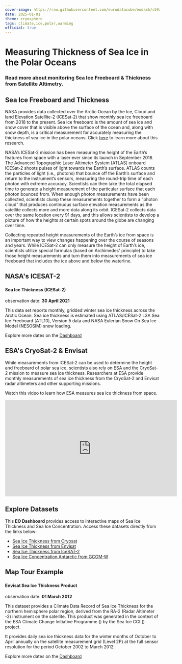 ```yaml
---
cover-image: https://raw.githubusercontent.com/eurodatacube/eodash/c59adc7d580c6ced1f85a44c5bdd18bf94b3c9ee/app/public/data/story-images/CryoSat.jpeg
date: 2025-01-01
theme: cryosphere
tags: climate,ice,polar,warming
official: true
---
```


#   Measuring Thickness of Sea Ice in the Polar Oceans<!--{ as="img" mode="hero" src="https://raw.githubusercontent.com/eurodatacube/eodash/c59adc7d580c6ced1f85a44c5bdd18bf94b3c9ee/app/public/data/story-images/CryoSat.jpeg" }-->
### Read more about monitoring Sea Ice Freeboard & Thickness from Satellite Altimetry. <!--{ style="font-size:1.5rem;opacity:0.7;margin-top:1rem;" }-->

## Sea Ice Freeboard and Thickness

NASA provides data collected over the Arctic Ocean by the Ice, Cloud and land Elevation Satellite-2 (ICESat-2) that show monthly sea ice freeboard from 2018 to the present. Sea ice freeboard is the amount of sea ice and snow cover that is visible above the surface of the ocean and, along with snow depth, is a critical measurement for accurately measuring the thickness of sea ice in the polar oceans. Click [here](https://icesat-2.gsfc.nasa.gov/science) to learn more about this research.

NASA’s ICESat-2 mission has been measuring the height of the Earth’s features from space with a laser ever since its launch in September 2018. The Advanced Topographic Laser Altimeter System (ATLAS) onboard ICESat-2 shoots pulses of light towards the Earth’s surface. ATLAS counts the particles of light (i.e., photons) that bounce off the Earth’s surface and return to the instrument’s sensors, measuring the round-trip time of each photon with extreme accuracy. Scientists can then take the total elapsed time to generate a height measurement of the particular surface that each photon bounced from. When enough photon measurements have been collected, scientists clump these measurements together to form a “photon cloud” that produces continuous surface elevation measurements as the satellite collects more and more data along its orbit. ICESat-2 collects data over the same location every 91 days, and this allows scientists to develop a picture of how the heights at certain spots around the globe are changing over time.

Collecting repeated height measurements of the Earth’s ice from space is an important way to view changes happening over the course of seasons and years. While ICESat-2 can only measure the height of Earth’s ice, scientists utilize special formulas (based on Archimedes' principle) to take those height measurements and turn them into measurements of sea ice freeboard that includes the ice above and below the waterline.

## NASA's ICESAT-2 <!--{ as="eox-map" mode="tour" }-->
### <!--{ layers='[{"type":"Group","properties":{"id":"OverlayGroup","title":"Overlay Layers"},"layers":[{"type":"Tile","properties":{"id":"overlay_bright;:;EPSG:3857","title":"Overlay labels"},"source":{"type":"XYZ","url":"//s2maps-tiles.eu/wmts/1.0.0/overlay_base_bright_3857/default/g/{z}/{y}/{x}.png","projection":"EPSG:3857"}}]},{"type":"Group","properties":{"id":"AnalysisGroup","title":"Data Layers"},"layers":[{"type":"Tile","properties":{"id":"SITI_IS2SITMOGR4-cog;:;IS2SITMOGR4_01_202104_005_002;:;SITI_IS2SITMOGR4-cog;:;EPSG:3857","title":"SITI_IS2SITMOGR4-cog"},"source":{"type":"XYZ","url":"https://openveda.cloud/api/raster/cog/tiles/WebMercatorQuad/{z}/{x}/{y}?url=s3://veda-data-store/IS2SITMOGR4-cog/IS2SITMOGR4_01_202104_005_002.tif&resampling_method=nearest&bidx=1&colormap_name=plasma&rescale=0.0,4.0","projection":"EPSG:3857"}}]},{"type":"Group","properties":{"id":"BaseLayersGroup","title":"Base Layers"},"layers":[{"type":"Tile","properties":{"id":"cloudless-2023;:;EPSG:3857","title":"EOxCloudless 2023"},"source":{"type":"XYZ","url":"//s2maps-tiles.eu/wmts/1.0.0/s2cloudless-2023_3857/default/g/{z}/{y}/{x}.jpeg","projection":"EPSG:3857"},"visible":true},{"type":"Tile","properties":{"id":"OSM;:;EPSG:3857","title":"OSM Background"},"source":{"type":"XYZ","url":"//s2maps-tiles.eu/wmts/1.0.0/osm_3857/default/g/{z}/{y}/{x}.jpeg","projection":"EPSG:3857"}},{"type":"Tile","properties":{"id":"terrain-light;:;EPSG:3857","title":"Terrain Light"},"source":{"type":"XYZ","url":"//s2maps-tiles.eu/wmts/1.0.0/terrain-light_3857/default/g/{z}/{y}/{x}.jpeg","projection":"EPSG:3857"},"visible":false}]}]' zoom="2.548821908458751" center=[-35.241429159014984,67.54476644158476] projection="" animationOptions={duration:500}}-->
#### Sea Ice Thickness (ICESat-2)
observation date: **30 April 2021**

This data set reports monthly, gridded winter sea ice thickness across the Arctic Ocean. Sea ice thickness is estimated using ATLAS/ICESat-2 L3A Sea Ice Freeboard (ATL10), Version 5 data and NASA Eulerian Snow On Sea Ice Model (NESOSIM) snow loading.

Explore more dates on the [Dashboard](https://eodashboard.org/explore/?x=-35.2414&y=67.5448&z=2.5488&datetime=2021-04-30&template=expert&indicator=SITI)

## ESA's CryoSat-2 & Envisat

While measurements from ICESat-2 can be used to determine the height and freeboard of polar sea ice, scientists also rely on ESA and the CryoSat-2 mission to measure sea ice thickness. Researchers at ESA provide monthly measurements of sea ice thickness from the CryoSat-2 and Envisat radar altimeters and other supporting missions.

Watch this video to learn how ESA measures sea ice thickness from space.

<iframe width="560" height="315" src="https://www.youtube.com/embed/9einyMSOmHE?si=Sj-70Ym8hiDPkpi_" title="YouTube video player" frameborder="0" allow="accelerometer; autoplay; clipboard-write; encrypted-media; gyroscope; picture-in-picture; web-share" referrerpolicy="strict-origin-when-cross-origin" allowfullscreen></iframe>

## Explore Datasets

This **EO Dashboard** provides access to interactive maps of Sea Ice Thickness and Sea Ice Concentration. Access these datasets directly from the links below:

- [Sea Ice Thickness from Cryosat](https://www.eodashboard.org/explore?indicator=SIC)
- [Sea Ice Thickness from Envisat](https://www.eodashboard.org/explore?indicator=SIE)
- [Sea Ice Thickness from IceSAT-2](https://www.eodashboard.org/explore?indicator=SITI)
- [Sea Ice Concentration Antarctic from GCOM-W](https://www.eodashboard.org/explore?indicator=World-N12_1_sea_ice_concentration_arctic)








## Map Tour Example <!--{ as="eox-map" mode="tour" }-->

### <!--{ layers='[{"type":"Group","properties":{"id":"OverlayGroup","title":"Overlay Layers"},"layers":[{"type":"Tile","properties":{"id":"overlay_bright;:;EPSG:3857","title":"Overlay labels"},"source":{"type":"XYZ","url":"//s2maps-tiles.eu/wmts/1.0.0/overlay_base_bright_3857/default/g/{z}/{y}/{x}.png","projection":"EPSG:3857"}}]},{"type":"Group","properties":{"id":"AnalysisGroup","title":"Data Layers"},"layers":[{"type":"Tile","properties":{"id":"sea_ice_thickness_envisat;:;22358;:;sea_ice_thickness_envisat;:;EPSG:3857","title":"sea_ice_thickness_envisat"},"source":{"type":"TileWMS","url":"https://services.sentinel-hub.com/ogc/wms/0635c213-17a1-48ee-aef7-9d1731695a54","projection":"EPSG:4326","tileGrid":{"tileSize":[512,512]},"params":{"LAYERS":["ESA-CCI-V2-ENVISAT"],"TILED":true,"TIME":"2012-03-01T00:00:00Z/2012-03-01T23:59:59Z"}}}]},{"type":"Group","properties":{"id":"BaseLayersGroup","title":"Base Layers"},"layers":[{"type":"Tile","properties":{"id":"cloudless-2023;:;EPSG:3857","title":"EOxCloudless 2023"},"source":{"type":"XYZ","url":"//s2maps-tiles.eu/wmts/1.0.0/s2cloudless-2023_3857/default/g/{z}/{y}/{x}.jpeg","projection":"EPSG:3857"},"visible":true},{"type":"Tile","properties":{"id":"OSM;:;EPSG:3857","title":"OSM Background"},"source":{"type":"XYZ","url":"//s2maps-tiles.eu/wmts/1.0.0/osm_3857/default/g/{z}/{y}/{x}.jpeg","projection":"EPSG:3857"},"visible":false},{"type":"Tile","properties":{"id":"terrain-light;:;EPSG:3857","title":"Terrain Light"},"source":{"type":"XYZ","url":"//s2maps-tiles.eu/wmts/1.0.0/terrain-light_3857/default/g/{z}/{y}/{x}.jpeg","projection":"EPSG:3857"},"visible":false}]}]' zoom="2.548821908458751" center=[-70.02618074098795,61.83987169126752] projection="" animationOptions={duration:500}}-->
#### Envisat Sea Ice Thickness Product

observation date: **01 March 2012**

This dataset provides a Climate Data Record of Sea Ice Thickness for the northern hemisphere polar region, derived from the RA-2 (Radar Altimeter -2) instrument on the  satellite. This product was generated in the context of the ESA Climate Change Initiative Programme () by the Sea Ice CCI () project.

It provides daily sea ice thickness data for the winter months of October to April annually on the satellite measurement grid (Level 2P) at the full sensor resolution for the period October 2002 to March 2012.

Explore more dates on the [Dashboard](https://eodashboard.org/explore/?x=-70.0262&y=61.8399&z=2.5488&datetime=2012-03-01&template=expert&indicator=SIE)